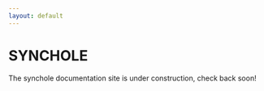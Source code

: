 ```yaml
---
layout: default
---
```


# SYNCHOLE

The synchole documentation site is under construction, check back soon!
